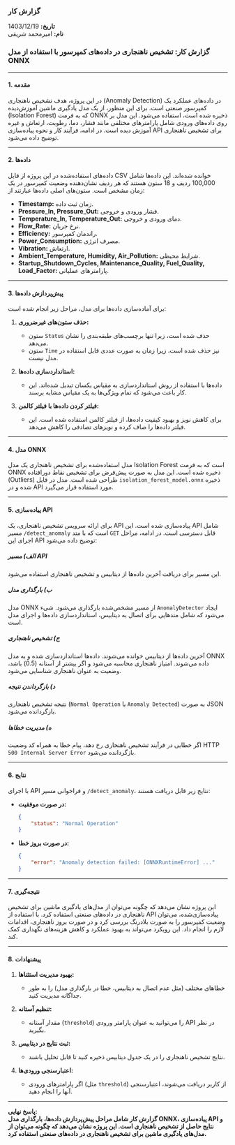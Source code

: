 ### **گزارش کار**  
**تاریخ:** 1403/12/19  
**نام:** امیرمحمد شریفی  


### **گزارش کار: تشخیص ناهنجاری در داده‌های کمپرسور با استفاده از مدل ONNX**

---

#### **1. مقدمه**
در این پروژه، هدف تشخیص ناهنجاری (Anomaly Detection) در داده‌های عملکرد یک کمپرسور صنعتی است. برای این منظور، از یک مدل یادگیری ماشین آموزش‌دیده (Isolation Forest) که به فرمت ONNX ذخیره شده است، استفاده می‌شود. این مدل بر روی داده‌های ورودی شامل پارامترهای مختلفی مانند فشار، دما، رطوبت، ارتعاش و غیره آموزش دیده است. در ادامه، فرآیند کار و نحوه پیاده‌سازی API برای تشخیص ناهنجاری توضیح داده می‌شود.

---

#### **2. داده‌ها**
داده‌های استفاده‌شده در این پروژه از فایل CSV خوانده شده‌اند. این داده‌ها شامل 100,000 ردیف و 18 ستون هستند که هر ردیف نشان‌دهنده وضعیت کمپرسور در یک زمان مشخص است. ستون‌های اصلی داده‌ها عبارتند از:

- **Timestamp:** زمان ثبت داده.
- **Pressure_In, Pressure_Out:** فشار ورودی و خروجی.
- **Temperature_In, Temperature_Out:** دمای ورودی و خروجی.
- **Flow_Rate:** نرخ جریان.
- **Efficiency:** راندمان کمپرسور.
- **Power_Consumption:** مصرف انرژی.
- **Vibration:** ارتعاش.
- **Ambient_Temperature, Humidity, Air_Pollution:** شرایط محیطی.
- **Startup_Shutdown_Cycles, Maintenance_Quality, Fuel_Quality, Load_Factor:** پارامترهای عملیاتی.

---

#### **3. پیش‌پردازش داده‌ها**
برای آماده‌سازی داده‌ها برای مدل، مراحل زیر انجام شده است:

1. **حذف ستون‌های غیرضروری:**
   - ستون `Status` حذف شده است، زیرا تنها برچسب‌های طبقه‌بندی را نشان می‌دهد.
   - ستون `Time` نیز حذف شده است، زیرا زمان به صورت عددی قابل استفاده در مدل نیست.

2. **استانداردسازی داده‌ها:**
   - داده‌ها با استفاده از روش استانداردسازی به مقیاس یکسان تبدیل شده‌اند. این کار باعث می‌شود که تمام ویژگی‌ها به یک مقیاس مشابه برسند.

3. **فیلتر کردن داده‌ها با فیلتر کالمن:**
   - برای کاهش نویز و بهبود کیفیت داده‌ها، از فیلتر کالمن استفاده شده است. این فیلتر داده‌ها را صاف کرده و نویزهای تصادفی را کاهش می‌دهد.

---

#### **4. مدل ONNX**
مدل استفاده‌شده برای تشخیص ناهنجاری یک مدل Isolation Forest است که به فرمت ONNX ذخیره شده است. این مدل به صورت پیش‌فرض برای تشخیص نقاط دورافتاده (Outliers) طراحی شده است. مدل در فایل `isolation_forest_model.onnx` ذخیره شده و در API مورد استفاده قرار می‌گیرد.

---

#### **5. پیاده‌سازی API**
برای ارائه سرویس تشخیص ناهنجاری، یک API پیاده‌سازی شده است. این API شامل مسیر `/detect_anomaly` است که با متد `GET` قابل دسترسی است. در ادامه، مراحل اجرای این API توضیح داده می‌شود:

##### **الف) مسیر API**
این مسیر برای دریافت آخرین داده‌ها از دیتابیس و تشخیص ناهنجاری استفاده می‌شود.

##### **ب) بارگذاری مدل**
مدل ONNX از مسیر مشخص‌شده بارگذاری می‌شود. شیء `AnomalyDetector` ایجاد می‌شود که شامل متدهایی برای اتصال به دیتابیس، استانداردسازی داده‌ها و اجرای مدل است.

##### **ج) تشخیص ناهنجاری**
آخرین داده‌ها از دیتابیس خوانده می‌شوند. داده‌ها استانداردسازی شده و به مدل ONNX داده می‌شوند. امتیاز ناهنجاری محاسبه می‌شود و اگر بیشتر از آستانه (0.5) باشد، وضعیت به عنوان ناهنجاری شناسایی می‌شود.

##### **د) بازگرداندن نتیجه**
نتیجه تشخیص ناهنجاری (`Normal Operation` یا `Anomaly Detected`) به صورت JSON بازگردانده می‌شود.

##### **ه) مدیریت خطاها**
اگر خطایی در فرآیند تشخیص ناهنجاری رخ دهد، پیام خطا به همراه کد وضعیت HTTP `500 Internal Server Error` بازگردانده می‌شود.

---

#### **6. نتایج**
با اجرای API و فراخوانی مسیر `/detect_anomaly`، نتایج زیر قابل دریافت هستند:

- **در صورت موفقیت:**
  ```json
  {
      "status": "Normal Operation"
  }
  ```

- **در صورت بروز خطا:**
  ```json
  {
      "error": "Anomaly detection failed: [ONNXRuntimeError] ..."
  }
  ```

---

#### **7. نتیجه‌گیری**
این پروژه نشان می‌دهد که چگونه می‌توان از مدل‌های یادگیری ماشین برای تشخیص ناهنجاری در داده‌های صنعتی استفاده کرد. با استفاده از API پیاده‌سازی‌شده، می‌توان وضعیت کمپرسور را به صورت بلادرنگ بررسی کرد و در صورت بروز ناهنجاری، اقدامات لازم را انجام داد. این رویکرد می‌تواند به بهبود عملکرد و کاهش هزینه‌های نگهداری کمک کند.

---

#### **8. پیشنهادات**
1. **بهبود مدیریت استثناها:**
   - خطاهای مختلف (مثل عدم اتصال به دیتابیس، خطا در بارگذاری مدل) را به طور جداگانه مدیریت کنید.

2. **تنظیم آستانه:**
   - مقدار آستانه (`threshold`) را می‌توانید به عنوان پارامتر ورودی API در نظر بگیرید.

3. **ثبت نتایج در دیتابیس:**
   - نتایج تشخیص ناهنجاری را در یک جدول دیتابیس ذخیره کنید تا قابل تحلیل باشند.

4. **اعتبارسنجی ورودی‌ها:**
   - اگر پارامترهای ورودی (مثل `threshold`) از کاربر دریافت می‌شوند، اعتبارسنجی آنها را انجام دهید.

---

**پاسخ نهایی:**  
**گزارش کار شامل مراحل پیش‌پردازش داده‌ها، بارگذاری مدل ONNX، پیاده‌سازی API و نتایج حاصل از تشخیص ناهنجاری است. این پروژه نشان می‌دهد که چگونه می‌توان از مدل‌های یادگیری ماشین برای تشخیص ناهنجاری در داده‌های صنعتی استفاده کرد.**